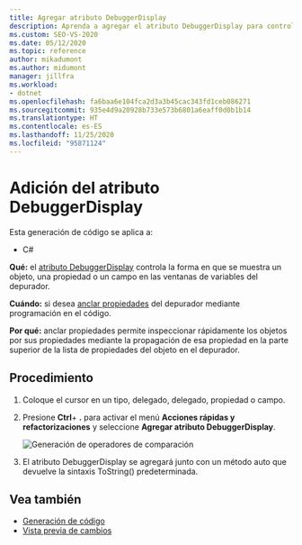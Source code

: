 ```yaml
---
title: Agregar atributo DebuggerDisplay
description: Aprenda a agregar el atributo DebuggerDisplay para controlar cómo la ventana de variables del depurador muestra un objeto, una propiedad o un campo.
ms.custom: SEO-VS-2020
ms.date: 05/12/2020
ms.topic: reference
author: mikadumont
ms.author: midumont
manager: jillfra
ms.workload:
- dotnet
ms.openlocfilehash: fa6baa6e104fca2d3a3b45cac343fd1ceb086271
ms.sourcegitcommit: 935e4d9a20928b733e573b6801a6eaff0d0b1b14
ms.translationtype: HT
ms.contentlocale: es-ES
ms.lasthandoff: 11/25/2020
ms.locfileid: "95871124"
---
```

# <a name="add-debuggerdisplay-attribute"></a>Adición del atributo DebuggerDisplay

Esta generación de código se aplica a:

- C#

**Qué:** el [atributo DebuggerDisplay](../../debugger/using-the-debuggerdisplay-attribute.md) controla la forma en que se muestra un objeto, una propiedad o un campo en las ventanas de variables del depurador.

**Cuándo:** si desea [anclar propiedades](../../debugger/view-data-values-in-data-tips-in-the-code-editor.md#pin-properties-in-datatips) del depurador mediante programación en el código.

**Por qué:** anclar propiedades permite inspeccionar rápidamente los objetos por sus propiedades mediante la propagación de esa propiedad en la parte superior de la lista de propiedades del objeto en el depurador. 

## <a name="how-to"></a>Procedimiento

1. Coloque el cursor en un tipo, delegado, delegado, propiedad o campo. 

2. Presione **Ctrl**+ **.** para activar el menú **Acciones rápidas y refactorizaciones** y seleccione **Agregar atributo DebuggerDisplay**.

    ![Generación de operadores de comparación](media/add-debugger-display-attribute.png)

3. El atributo DebuggerDisplay se agregará junto con un método auto que devuelve la sintaxis ToString() predeterminada. 

## <a name="see-also"></a>Vea también

- [Generación de código](../code-generation-in-visual-studio.md)
- [Vista previa de cambios](../../ide/preview-changes.md)